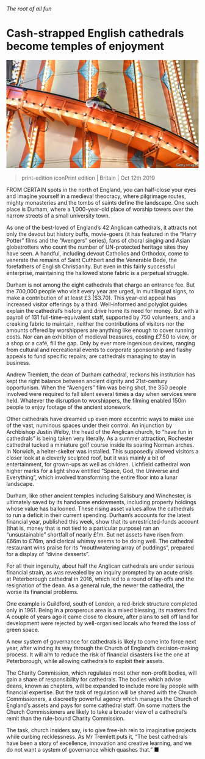 ###### The root of all fun

# Cash-strapped English cathedrals become temples of enjoyment 

![image](images/20191012_BRP002_0.jpg) 

> print-edition iconPrint edition | Britain | Oct 12th 2019 

FROM CERTAIN spots in the north of England, you can half-close your eyes and imagine yourself in a medieval theocracy, where pilgrimage routes, mighty monasteries and the tombs of saints define the landscape. One such place is Durham, where a 1,000-year-old place of worship towers over the narrow streets of a small university town. 

As one of the best-loved of England’s 42 Anglican cathedrals, it attracts not only the devout but history buffs, movie-goers (it has featured in the “Harry Potter” films and the “Avengers” series), fans of choral singing and Asian globetrotters who count the number of UN-protected heritage sites they have seen. A handful, including devout Catholics and Orthodox, come to venerate the remains of Saint Cuthbert and the Venerable Bede, the forefathers of English Christianity. But even in this fairly successful enterprise, maintaining the hallowed stone fabric is a perpetual struggle. 

Durham is not among the eight cathedrals that charge an entrance fee. But the 700,000 people who visit every year are urged, in multilingual signs, to make a contribution of at least £3 ($3.70). This year-old appeal has increased visitor offerings by a third. Well-informed and polyglot guides explain the cathedral’s history and drive home its need for money. But with a payroll of 131 full-time-equivalent staff, supported by 750 volunteers, and a creaking fabric to maintain, neither the contributions of visitors nor the amounts offered by worshippers are anything like enough to cover running costs. Nor can an exhibition of medieval treasures, costing £7.50 to view, or a shop or a café, fill the gap. Only by ever more ingenious devices, ranging from cultural and recreational events to corporate sponsorship and flashy appeals to fund specific repairs, are cathedrals managing to stay in business. 

Andrew Tremlett, the dean of Durham cathedral, reckons his institution has kept the right balance between ancient dignity and 21st-century opportunism. When the “Avengers” film was being shot, the 350 people involved were required to fall silent several times a day when services were held. Whatever the disruption to worshippers, the filming enabled 150m people to enjoy footage of the ancient stonework. 

Other cathedrals have dreamed up even more eccentric ways to make use of the vast, numinous spaces under their control. An injunction by Archbishop Justin Welby, the head of the Anglican church, to “have fun in cathedrals” is being taken very literally. As a summer attraction, Rochester cathedral tucked a miniature golf course inside its soaring Norman arches. In Norwich, a helter-skelter was installed. This supposedly allowed visitors a closer look at a cleverly sculpted roof, but it was mainly a bit of entertainment, for grown-ups as well as children. Lichfield cathedral won higher marks for a light show entitled “Space, God, the Universe and Everything”, which involved transforming the entire floor into a lunar landscape. 

Durham, like other ancient temples including Salisbury and Winchester, is ultimately saved by its handsome endowments, including property holdings whose value has ballooned. These rising asset values allow the cathedrals to run a deficit in their current spending. Durham’s accounts for the latest financial year, published this week, show that its unrestricted-funds account (that is, money that is not tied to a particular purpose) ran an “unsustainable” shortfall of nearly £1m. But net assets have risen from £66m to £76m, and clerical whimsy seems to be doing well. The cathedral restaurant wins praise for its “mouthwatering array of puddings”, prepared for a display of “divine desserts”. 

For all their ingenuity, about half the Anglican cathedrals are under serious financial strain, as was revealed by an inquiry prompted by an acute crisis at Peterborough cathedral in 2016, which led to a round of lay-offs and the resignation of the dean. As a general rule, the newer the cathedral, the worse its financial problems. 

One example is Guildford, south of London, a red-brick structure completed only in 1961. Being in a prosperous area is a mixed blessing, its masters find. A couple of years ago it came close to closure, after plans to sell off land for development were rejected by well-organised locals who feared the loss of green space. 

A new system of governance for cathedrals is likely to come into force next year, after winding its way through the Church of England’s decision-making process. It will aim to reduce the risk of financial disasters like the one at Peterborough, while allowing cathedrals to exploit their assets. 

The Charity Commission, which regulates most other non-profit bodies, will gain a share of responsibility for cathedrals. The bodies which advise deans, known as chapters, will be expanded to include more lay people with financial expertise. But the task of regulation will be shared with the Church Commissioners, a discreetly powerful agency which manages the Church of England’s assets and pays for some cathedral staff. On some matters the Church Commissioners are likely to take a broader view of a cathedral’s remit than the rule-bound Charity Commission. 

The task, church insiders say, is to give free-ish rein to imaginative projects while curbing recklessness. As Mr Tremlett puts it, “The best cathedrals have been a story of excellence, innovation and creative learning, and we do not want a system of governance which quashes that.” ■ 

